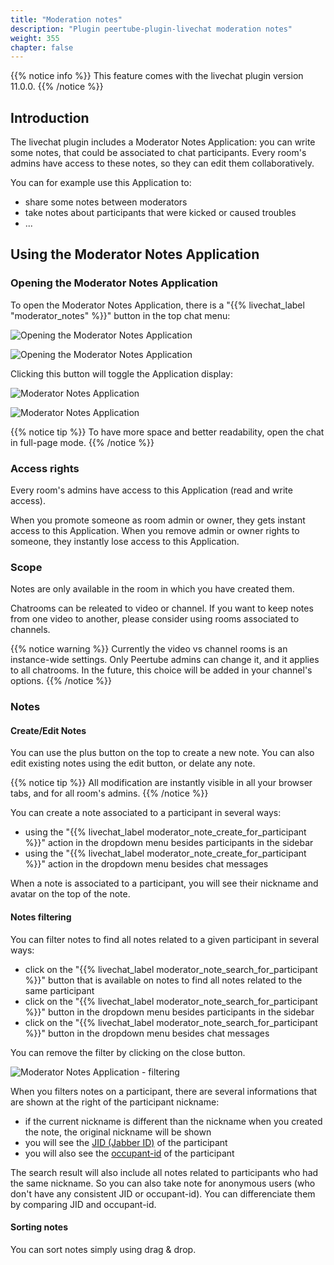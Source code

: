 ```yaml
---
title: "Moderation notes"
description: "Plugin peertube-plugin-livechat moderation notes"
weight: 355
chapter: false
---
```


{{% notice info %}}
This feature comes with the livechat plugin version 11.0.0.
{{% /notice %}}

## Introduction

The livechat plugin includes a Moderator Notes Application: you can write some notes, that could be associated to chat participants.
Every room's admins have access to these notes, so they can edit them collaboratively.

You can for example use this Application to:

* share some notes between moderators
* take notes about participants that were kicked or caused troubles
* ...

## Using the Moderator Notes Application

### Opening the Moderator Notes Application

To open the Moderator Notes Application, there is a "{{% livechat_label "moderator_notes" %}}" button in the top chat menu:

![Opening the Moderator Notes Application](/peertube-plugin-livechat/images/moderation_notes_open_app_video.png?classes=shadow,border&height=200px)

![Opening the Moderator Notes Application](/peertube-plugin-livechat/images/moderation_notes_open_app_fullpage.png?classes=shadow,border&height=200px)

Clicking this button will toggle the Application display:

![Moderator Notes Application](/peertube-plugin-livechat/images/moderator_notes_app_video_1.png?classes=shadow,border&height=200px)

![Moderator Notes Application](/peertube-plugin-livechat/images/moderator_notes_app_fullpage_1.png?classes=shadow,border&height=200px)

{{% notice tip %}}
To have more space and better readability, open the chat in full-page mode.
{{% /notice %}}

### Access rights

Every room's admins have access to this Application (read and write access).

When you promote someone as room admin or owner, they gets instant access to this Application.
When you remove admin or owner rights to someone, they instantly lose access to this Application.

### Scope

Notes are only available in the room in which you have created them.

Chatrooms can be releated to video or channel.
If you want to keep notes from one video to another, please consider using rooms associated to channels.

{{% notice warning %}}
Currently the video vs channel rooms is an instance-wide settings.
Only Peertube admins can change it, and it applies to all chatrooms.
In the future, this choice will be added in your channel's options.
{{% /notice %}}

### Notes

#### Create/Edit Notes

You can use the plus button on the top to create a new note.
You can also edit existing notes using the edit button, or delate any note.

{{% notice tip %}}
All modification are instantly visible in all your browser tabs, and for all room's admins.
{{% /notice %}}

You can create a note associated to a participant in several ways:

* using the "{{% livechat_label moderator_note_create_for_participant %}}" action in the dropdown menu besides participants in the sidebar
* using the "{{% livechat_label moderator_note_create_for_participant %}}" action in the dropdown menu besides chat messages

When a note is associated to a participant, you will see their nickname and avatar on the top of the note.

#### Notes filtering

You can filter notes to find all notes related to a given participant in several ways:

* click on the "{{% livechat_label moderator_note_search_for_participant %}}" button that is available on notes to find all notes related to the same participant
* click on the "{{% livechat_label moderator_note_search_for_participant %}}" button in the dropdown menu besides participants in the sidebar
* click on the "{{% livechat_label moderator_note_search_for_participant %}}" button in the dropdown menu besides chat messages

You can remove the filter by clicking on the close button.

![Moderator Notes Application - filtering](/peertube-plugin-livechat/images/moderation_notes_filters.png?classes=shadow,border&height=200px)

When you filters notes on a participant, there are several informations that are shown at the right of the participant nickname:

* if the current nickname is different than the nickname when you created the note, the original nickname will be shown
* you will see the [JID (Jabber ID)](https://xmpp.org/extensions/xep-0029.html) of the participant
* you will also see the [occupant-id](https://xmpp.org/extensions/xep-0421.html) of the participant

The search result will also include all notes related to participants who had the same nickname.
So you can also take note for anonymous users (who don't have any consistent JID or occupant-id).
You can differenciate them by comparing JID and occupant-id.

#### Sorting notes

You can sort notes simply using drag & drop.

